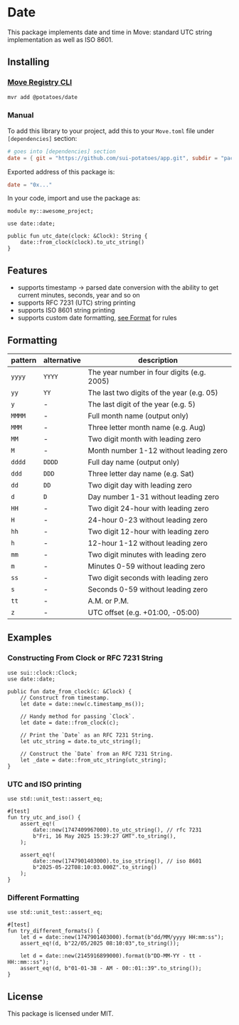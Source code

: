 # Date

This package implements date and time in Move: standard UTC string implementation as well
as ISO 8601.

## Installing

### [Move Registry CLI](https://docs.suins.io/move-registry)

```bash
mvr add @potatoes/date
```

### Manual

To add this library to your project, add this to your `Move.toml` file under
`[dependencies]` section:

```toml
# goes into [dependencies] section
date = { git = "https://github.com/sui-potatoes/app.git", subdir = "packages/date", rev = "date@v1" }
```

Exported address of this package is:

```toml
date = "0x..."
```

In your code, import and use the package as:

```move
module my::awesome_project;

use date::date;

public fun utc_date(clock: &Clock): String {
    date::from_clock(clock).to_utc_string()
}
```

## Features

-   supports timestamp -> parsed date conversion with the ability to get current
    minutes, seconds, year and so on
-   supports RFC 7231 (UTC) string printing
-   supports ISO 8601 string printing
-   supports custom date formatting, [see Format](#formatting) for rules

## Formatting

| pattern | alternative | description                                |
| ------- | ----------- | ------------------------------------------ |
| `yyyy`  | `YYYY`      | The year number in four digits (e.g. 2005) |
| `yy`    | `YY`        | The last two digits of the year (e.g. 05)  |
| `y`     | -           | The last digit of the year (e.g. 5)        |
| `MMMM`  | -           | Full month name (output only)              |
| `MMM`   | -           | Three letter month name (e.g. Aug)         |
| `MM`    | -           | Two digit month with leading zero          |
| `M`     | -           | Month number 1-12 without leading zero     |
| `dddd`  | `DDDD`      | Full day name (output only)                |
| `ddd`   | `DDD`       | Three letter day name (e.g. Sat)           |
| `dd`    | `DD`        | Two digit day with leading zero            |
| `d`     | `D`         | Day number 1-31 without leading zero       |
| `HH`    | -           | Two digit 24-hour with leading zero        |
| `H`     | -           | 24-hour 0-23 without leading zero          |
| `hh`    | -           | Two digit 12-hour with leading zero        |
| `h`     | -           | 12-hour 1-12 without leading zero          |
| `mm`    | -           | Two digit minutes with leading zero        |
| `m`     | -           | Minutes 0-59 without leading zero          |
| `ss`    | -           | Two digit seconds with leading zero        |
| `s`     | -           | Seconds 0-59 without leading zero          |
| `tt`    | -           | A.M. or P.M.                               |
| `z`     | -           | UTC offset (e.g. +01:00, -05:00)           |

## Examples

### Constructing From Clock or RFC 7231 String

```move
use sui::clock::Clock;
use date::date;

public fun date_from_clock(c: &Clock) {
    // Construct from timestamp.
    let date = date::new(c.timestamp_ms());

    // Handy method for passing `Clock`.
    let date = date::from_clock(c);

    // Print the `Date` as an RFC 7231 String.
    let utc_string = date.to_utc_string();

    // Construct the `Date` from an RFC 7231 String.
    let _date = date::from_utc_string(utc_string);
}
```

### UTC and ISO printing

```move
use std::unit_test::assert_eq;

#[test]
fun try_utc_and_iso() {
    assert_eq!(
        date::new(1747409967000).to_utc_string(), // rfc 7231
        b"Fri, 16 May 2025 15:39:27 GMT".to_string(),
    );

    assert_eq!(
        date::new(1747901403000).to_iso_string(), // iso 8601
        b"2025-05-22T08:10:03.000Z".to_string()
    );
}
```

### Different Formatting

```move
use std::unit_test::assert_eq;

#[test]
fun try_different_formats() {
    let d = date::new(1747901403000).format(b"dd/MM/yyyy HH:mm:ss");
    assert_eq!(d, b"22/05/2025 08:10:03",to_string());

    let d = date::new(2145916899000).format(b"DD-MM-YY - tt - HH::mm::ss");
    assert_eq!(d, b"01-01-38 - AM - 00::01::39".to_string());
}
```

## License

This package is licensed under MIT.
